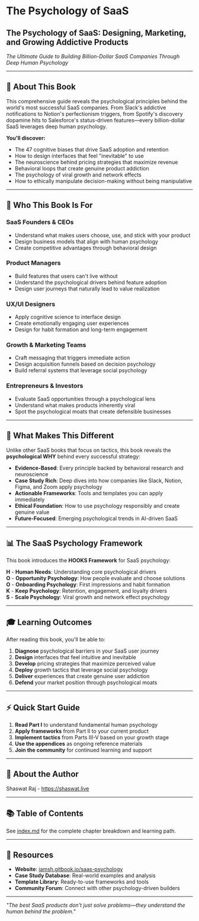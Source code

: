 # The Psychology of SaaS
## The Psychology of SaaS: Designing, Marketing, and Growing Addictive Products

*The Ultimate Guide to Building Billion-Dollar SaaS Companies Through Deep Human Psychology*

---

## 🧠 **About This Book**

This comprehensive guide reveals the psychological principles behind the world's most successful SaaS companies. From Slack's addictive notifications to Notion's perfectionism triggers, from Spotify's discovery dopamine hits to Salesforce's status-driven features—every billion-dollar SaaS leverages deep human psychology.

**You'll discover:**
- The 47 cognitive biases that drive SaaS adoption and retention
- How to design interfaces that feel "inevitable" to use
- The neuroscience behind pricing strategies that maximize revenue
- Behavioral loops that create genuine product addiction
- The psychology of viral growth and network effects
- How to ethically manipulate decision-making without being manipulative

---

## 🎯 **Who This Book Is For**

### **SaaS Founders & CEOs**
- Understand what makes users choose, use, and stick with your product
- Design business models that align with human psychology
- Create competitive advantages through behavioral design

### **Product Managers**
- Build features that users can't live without
- Understand the psychological drivers behind feature adoption
- Design user journeys that naturally lead to value realization

### **UX/UI Designers**
- Apply cognitive science to interface design
- Create emotionally engaging user experiences
- Design for habit formation and long-term engagement

### **Growth & Marketing Teams**
- Craft messaging that triggers immediate action
- Design acquisition funnels based on decision psychology
- Build referral systems that leverage social psychology

### **Entrepreneurs & Investors**
- Evaluate SaaS opportunities through a psychological lens
- Understand what makes products inherently viral
- Spot the psychological moats that create defensible businesses

---

## 🚀 **What Makes This Different**

Unlike other SaaS books that focus on tactics, this book reveals the **psychological WHY** behind every successful strategy:

- **Evidence-Based**: Every principle backed by behavioral research and neuroscience
- **Case Study Rich**: Deep dives into how companies like Slack, Notion, Figma, and Zoom apply psychology
- **Actionable Frameworks**: Tools and templates you can apply immediately
- **Ethical Foundation**: How to use psychology responsibly and create genuine value
- **Future-Focused**: Emerging psychological trends in AI-driven SaaS

---

## 📊 **The SaaS Psychology Framework**

This book introduces the **HOOKS Framework** for SaaS psychology:

**H** - **Human Needs**: Understanding core psychological drivers  
**O** - **Opportunity Psychology**: How people evaluate and choose solutions  
**O** - **Onboarding Psychology**: First impressions and habit formation  
**K** - **Keep Psychology**: Retention, engagement, and loyalty drivers  
**S** - **Scale Psychology**: Viral growth and network effect psychology  

---

## 🎓 **Learning Outcomes**

After reading this book, you'll be able to:

1. **Diagnose** psychological barriers in your SaaS user journey
2. **Design** interfaces that feel intuitive and inevitable
3. **Develop** pricing strategies that maximize perceived value
4. **Deploy** growth tactics that leverage social psychology
5. **Deliver** experiences that create genuine user addiction
6. **Defend** your market position through psychological moats

---

## ⚡ **Quick Start Guide**

1. **Read Part I** to understand fundamental human psychology
2. **Apply frameworks** from Part II to your current product
3. **Implement tactics** from Parts III-V based on your growth stage
4. **Use the appendices** as ongoing reference materials
5. **Join the community** for continued learning and support

---

## 🤝 **About the Author**

Shaswat Raj - https://shaswat.live

---

## 📚 **Table of Contents**

See [index.md](./index.md) for the complete chapter breakdown and learning path.

---

## 🔗 **Resources**

- **Website**: [iamsh.gitbook.io/saas-psychology](https://iamsh.gitbook.io/saas-psychology)
- **Case Study Database**: Real-world examples and analysis
- **Template Library**: Ready-to-use frameworks and tools
- **Community Forum**: Connect with other psychology-driven builders

---

*"The best SaaS products don't just solve problems—they understand the human behind the problem."*